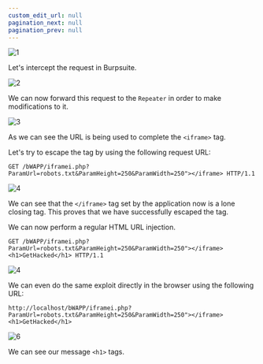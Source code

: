 ```yaml
---
custom_edit_url: null
pagination_next: null
pagination_prev: null
---
```


![1](https://github.com/Knign/Write-ups/assets/110326359/2c6cebae-2df1-40d6-b57b-6f04d890c8d8)

Let's intercept the request in Burpsuite.

![2](https://github.com/Knign/Write-ups/assets/110326359/2105e054-77f8-4d7d-944b-baf9743c029f)

We can now forward this request to the `Repeater` in order to make modifications to it.

![3](https://github.com/Knign/Write-ups/assets/110326359/cf370f62-63e4-47b5-9d53-a8b5b191a0fb)

As we can see the URL is being used to complete the `<iframe>` tag.

Let's try to escape the tag by using the following request URL:

```
GET /bWAPP/iframei.php?ParamUrl=robots.txt&ParamHeight=250&ParamWidth=250"></iframe> HTTP/1.1
```

![4](https://github.com/Knign/Write-ups/assets/110326359/920657f0-9e30-4d22-aa21-0b9e924b67b2)

We can see that the `</iframe>` tag set by the application now is a lone closing tag. This proves that we have successfully escaped the tag.

We can now perform a regular HTML URL injection.

```
GET /bWAPP/iframei.php?ParamUrl=robots.txt&ParamHeight=250&ParamWidth=250"></iframe><h1>GetHacked</h1> HTTP/1.1
```

![4](https://github.com/Knign/Write-ups/assets/110326359/06bbc5ef-0288-49fa-b37e-2a996a195a3a)

We can even do the same exploit directly in the browser using the following URL:

```
http://localhost/bWAPP/iframei.php?ParamUrl=robots.txt&ParamHeight=250&ParamWidth=250"></iframe><h1>GetHacked</h1>
```

![6](https://github.com/Knign/Write-ups/assets/110326359/7b3b8f4c-c065-45ef-92b4-a13becc853b3)

We can see our message `<h1>` tags.
